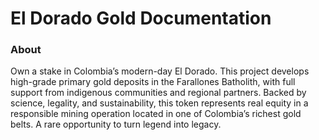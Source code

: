 # El Dorado Gold Documentation

### About

Own a stake in Colombia’s modern-day El Dorado. This project develops high-grade primary gold deposits in the Farallones Batholith, with full support from indigenous communities and regional partners. Backed by science, legality, and sustainability, this token represents real equity in a responsible mining operation located in one of Colombia’s richest gold belts. A rare opportunity to turn legend into legacy.
